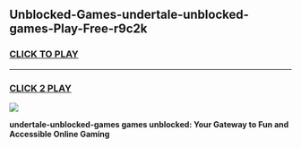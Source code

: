 
## Unblocked-Games-undertale-unblocked-games-Play-Free-r9c2k
<h3>
<a href="https://premium76.site?title=undertale-unblocked-games&ref=18A1">CLICK TO PLAY</a></h3>
<hr>

<h3>
<a href="https://premium76.site?title=undertale-unblocked-games&ref=18A1">CLICK 2 PLAY</a>
  
</h3>

<a href="https://premium76.site?title=undertale-unblocked-games&ref=18A1"><img src="https://clearcache.store/games.png"></a>


**undertale-unblocked-games games unblocked: Your Gateway to Fun and Accessible Online Gaming**

